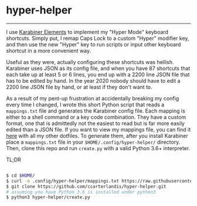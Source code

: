 # hyper-helper
-----------------
I use [Karabiner Elements](https://pqrs.org/osx/karabiner/) to implement my "Hyper Mode" keyboard shortcuts. Simply put, I remap Caps Lock to a custom "Hyper" modifier key, and then use the new "Hyper" key to run scripts or input other keyboard shortcut in a more convenient way.

Useful as they were, actually configuring these shortcuts was hellish. Karabiner uses JSON as its config file, and when you have 87 shortcuts that each take up at least 5 or 6 lines, you end up with a 2200 line JSON file that has to be edited by hand. In the year 2020 nobody should have to edit a 2200 line JSON file by hand, or at least if they don't want to.

As a result of my pent-up frustration at accidentally breaking my config every time I changed, I wrote this short Python script that reads a `mappings.txt` file and generates the Karabiner
config file. Each mapping is either to a shell command or a key code combination. They have a custom format, one that is admittedly not the easiest to read but is far more easily edited than a JSON file. If you want to view my mappings file, you can find it [here](https://raw.githubusercontent.com/ccarterlandis/dotfiles/master/.config/hyper-helper/mappings.txt) with all my other dotfiles. To generate them, after you install Karabiner place a `mappings.txt` file in your `$HOME/.config/hyper-helper/` directory. Then, clone this repo and run `create.py` with a valid Python 3.6+ interpreter.

TL;DR

```bash

$ cd $HOME/
$ curl -o .config/hyper-helper/mappings.txt https://raw.githubusercontent.com/ccarterlandis/dotfiles/master/.config/hyper-helper/mappings.txt
$ git clone https://github.com/ccarterlandis/hyper-helper.git
# assuming you have Python 3.6 is installed under python3
$ python3 hyper-helper/create.py

```